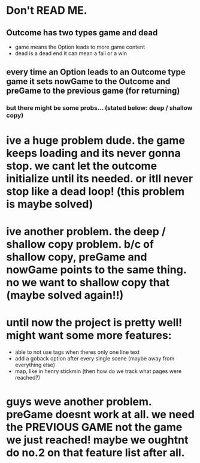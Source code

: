 # Don't READ ME.

## Outcome has two types game and dead

- game means the Option leads to more game content
- dead is a dead end it can mean a fail or a win

## every time an Option leads to an Outcome type game it sets nowGame to the Outcome and preGame to the previous game (for returning)

### but there might be some probs... (stated below: deep / shallow copy)

# ive a huge problem dude. the game keeps loading and its never gonna stop. we cant let the outcome initialize until its needed. or itll never stop like a dead loop! (this problem is maybe solved)

# ive another problem. the deep / shallow copy problem. b/c of shallow copy, preGame and nowGame points to the same thing. no we want to shallow copy that (maybe solved again!!)

# until now the project is pretty well! might want some more features:
- able to not use <text> tags when theres only one line text
- add a goback option after every single scene (maybe away from everything else)
- map, like in henry stickmin (then how do we track what pages were reached?)

# guys weve another problem. preGame doesnt work at all. we need the PREVIOUS GAME not the game we just reached! maybe we oughtnt do no.2 on that feature list after all.
